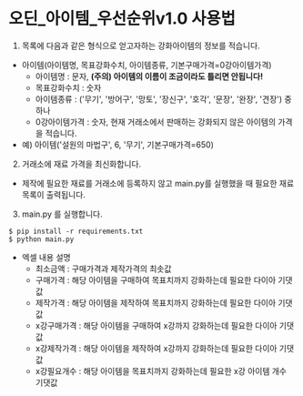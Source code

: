 # 오딘_아이템_우선순위v1.0 사용법
1. 목록에 다음과 같은 형식으로 얻고자하는 강화아이템의 정보를 적습니다.
  - 아이템(아이템명, 목표강화수치, 아이템종류, 기본구매가격=0강아이템가격)
    + 아이템명 : 문자, **(주의) 아이템의 이름이 조금이라도 틀리면 안됩니다!**
    + 목표강화수치 : 숫자
    + 아이템종류 : ('무기', '방어구', '망토', '장신구', '호각', '문장', '완장', '견장') 중 하나
    + 0강아이템가격 : 숫자, 현재 거래소에서 판매하는 강화되지 않은 아이템의 가격을 적습니다.
  - 예) 아이템('설원의 마법구', 6, '무기', 기본구매가격=650)
2. 거래소에 재료 가격을 최신화합니다.
  - 제작에 필요한 재료를 거래소에 등록하지 않고 main.py를 실행했을 때 필요한 재료목록이 출력됩니다.
3. main.py 를 실행합니다.
```
$ pip install -r requirements.txt
$ python main.py
```
  - 엑셀 내용 설명
    + 최소금액 : 구매가격과 제작가격의 최솟값
    + 구매가격 : 해당 아이템을 구매하여 목표치까지 강화하는데 필요한 다이아 기댓값
    + 제작가격 : 해당 아이템을 제작하여 목표치까지 강화하는데 필요한 다이아 기댓값
    + x강구매가격 : 해당 아이템을 구매하여 x강까지 강화하는데 필요한 다이아 기댓값
    + x강제작가격 : 해당 아이템을 제작하여 x강까지 강화하는데 필요한 다이아 기댓값
    + x강필요개수 : 해당 아이템을 목표치까지 강화하는데 필요한 x강 아이템 개수 기댓값